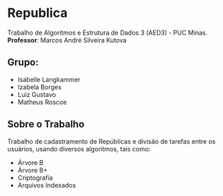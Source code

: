 # Republica

Trabalho de Algoritmos e Estrutura de Dados 3 (AED3) - PUC Minas.
**Professor**: Marcos André Silveira Kutova

Grupo:
------

- Isabelle Langkammer
- Izabela Borges
- Luiz Gustavo
- Matheus Roscoe

Sobre o Trabalho
----------------

Trabalho de cadastramento de Repúblicas e divisão de tarefas entre os usuários, usando diversos algoritmos, tais como:
- Árvore B
- Árvore B+
- Criptografia
- Arquivos Indexados
